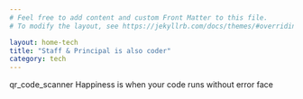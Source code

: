 ```yaml
---
# Feel free to add content and custom Front Matter to this file.
# To modify the layout, see https://jekyllrb.com/docs/themes/#overriding-theme-defaults

layout: home-tech
title: "Staff & Principal is also coder"
category: tech
---
```


<span class="material-icons">qr_code_scanner</span> 
Happiness is when your code runs without error
<span class="material-icons">face</span>
